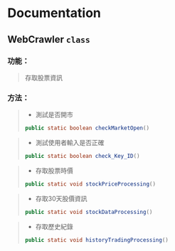 # Documentation

## WebCrawler `class`
### 功能：
> 存取股票資訊

### 方法：
> * 測試是否開市
> ```java
> public static boolean checkMarketOpen()
> ```

> * 測試使用者輸入是否正確
> ```java
> public static boolean check_Key_ID()
> ``` 

> * 存取股票時價
> ```java
> public static void stockPriceProcessing()
> ```

> * 存取30天股價資訊
> ```java
> public static void stockDataProcessing()
> ```

> * 存取歷史紀錄
> ```java
> public static void historyTradingProcessing()
> ```